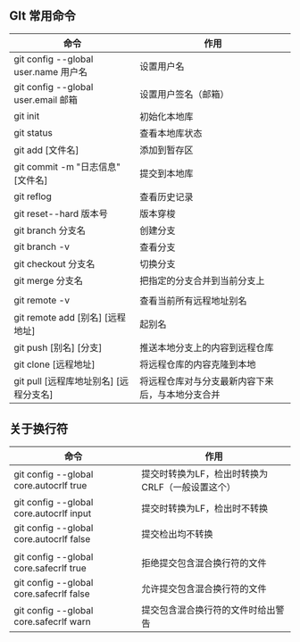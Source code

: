 ## GIt 常用命令

| 命令                                   | 作用                                             |
| -------------------------------------- | ------------------------------------------------ |
| git config --global user.name 用户名   | 设置用户名                                       |
| git config --global user.email 邮箱    | 设置用户签名（邮箱）                             |
| git init                               | 初始化本地库                                     |
| git status                             | 查看本地库状态                                   |
| git add [文件名]                       | 添加到暂存区                                     |
| git commit -m "日志信息" [文件名]      | 提交到本地库                                     |
| git reflog                             | 查看历史记录                                     |
| git reset--hard 版本号                 | 版本穿梭                                         |
| git branch 分支名                      | 创建分支                                         |
| git branch -v                          | 查看分支                                         |
| git checkout 分支名                    | 切换分支                                         |
| git merge 分支名                       | 把指定的分支合并到当前分支上                     |
|                                        |                                                  |
| git remote -v                          | 查看当前所有远程地址别名                         |
| git remote add [别名] [远程地址]       | 起别名                                           |
| git push [别名] [分支]                 | 推送本地分支上的内容到远程仓库                   |
| git clone [远程地址]                   | 将远程仓库的内容克隆到本地                       |
| git pull [远程库地址别名] [远程分支名] | 将远程仓库对与分支最新内容下来后，与本地分支合并 |

## 关于换行符

| 命令                                    | 作用                                             |
| --------------------------------------- | ------------------------------------------------ |
| git config --global core.autocrlf true  | 提交时转换为LF，检出时转换为CRLF（一般设置这个） |
| git config --global core.autocrlf input | 提交时转换为LF，检出时不转换                     |
| git config --global core.autocrlf false | 提交检出均不转换                                 |
|                                         |                                                  |
| git config --global core.safecrlf true  | 拒绝提交包含混合换行符的文件                     |
| git config --global core.safecrlf false | 允许提交包含混合换行符的文件                     |
| git config --global core.safecrlf warn  | 提交包含混合换行符的文件时给出警告               |
